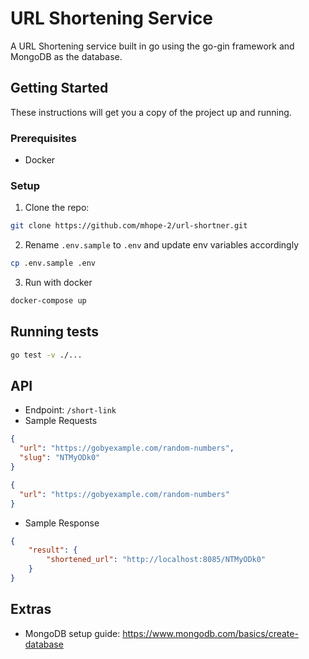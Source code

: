 # URL Shortening Service

A URL Shortening service built in go using the go-gin framework and MongoDB as the database.

## Getting Started

These instructions will get you a copy of the project up and running.

### Prerequisites

- Docker

### Setup

1. Clone the repo:
```bash
git clone https://github.com/mhope-2/url-shortner.git
```

2. Rename `.env.sample` to `.env` and update env variables accordingly
```bash
cp .env.sample .env
```

3. Run with docker

```bash
docker-compose up
```

## Running tests
```bash
go test -v ./...
```

## API  
* Endpoint: `/short-link`  
* Sample Requests
```json
{
  "url": "https://gobyexample.com/random-numbers",
  "slug": "NTMyODk0"
}
```
```json
{
  "url": "https://gobyexample.com/random-numbers"
}
```
* Sample Response  
```json
{
    "result": {
        "shortened_url": "http://localhost:8085/NTMyODk0"
    }
}
```

## Extras
* MongoDB setup guide: https://www.mongodb.com/basics/create-database


